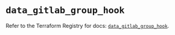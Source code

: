 # `data_gitlab_group_hook`

Refer to the Terraform Registry for docs: [`data_gitlab_group_hook`](https://registry.terraform.io/providers/gitlabhq/gitlab/18.1.1/docs/data-sources/group_hook).
